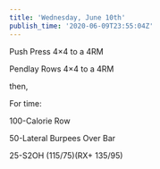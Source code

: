 ```yaml
---
title: 'Wednesday, June 10th'
publish_time: '2020-06-09T23:55:04Z'
---
```


Push Press 4×4 to a 4RM

Pendlay Rows 4×4 to a 4RM

then,

For time:

100-Calorie Row

50-Lateral Burpees Over Bar

25-S2OH (115/75)(RX+ 135/95)

 
